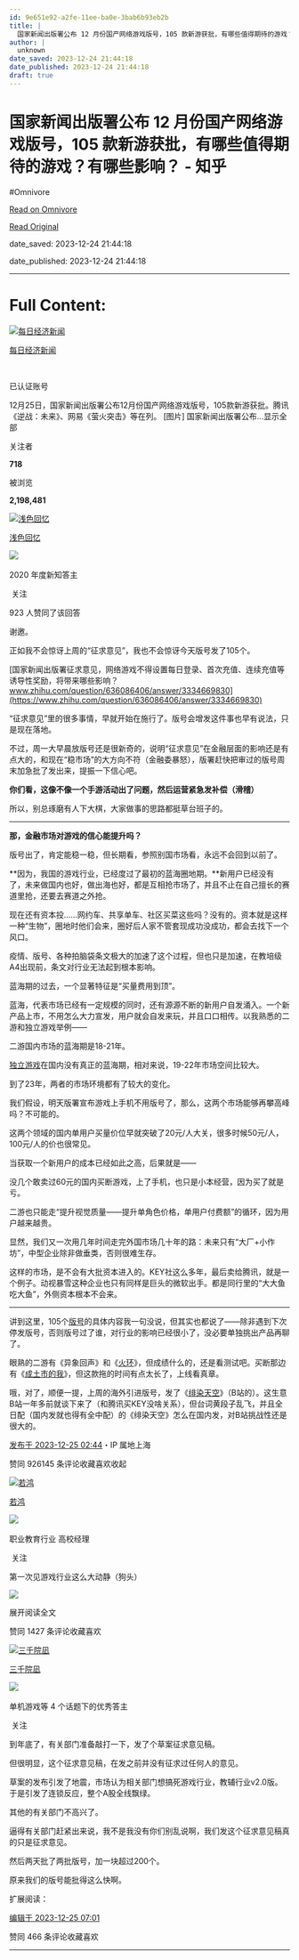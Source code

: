 ```yaml
---
id: 9e651e92-a2fe-11ee-ba0e-3bab6b93eb2b
title: |
  国家新闻出版署公布 12 月份国产网络游戏版号，105 款新游获批，有哪些值得期待的游戏？有哪些影响？ - 知乎
author: |
  unknown
date_saved: 2023-12-24 21:44:18
date_published: 2023-12-24 21:44:18
draft: true
---
```


# 国家新闻出版署公布 12 月份国产网络游戏版号，105 款新游获批，有哪些值得期待的游戏？有哪些影响？ - 知乎
#Omnivore

[Read on Omnivore](https://omnivore.app/me/12-105-18ca010a988)

[Read Original](https://www.zhihu.com/question/636468669/answer/3337565858)

date_saved: 2023-12-24 21:44:18

date_published: 2023-12-24 21:44:18

--- 

# Full Content: 

[![每日经济新闻](https://proxy-prod.omnivore-image-cache.app/0x0,sjmiZRbOYnBddSQqBteTQduoa1IM1CppnY-qIoGHpsIU/https://pic1.zhimg.com/v2-3c85f145c803f8c734e586243f171a50_l.jpg?source=1def8aca)](https://www.zhihu.com/org/mei-ri-jing-ji-xin-wen)

[每日经济新闻](https://www.zhihu.com/org/mei-ri-jing-ji-xin-wen)

[​](https://www.zhihu.com/question/48510028)

已认证账号

12月25日，国家新闻出版署公布12月份国产网络游戏版号，105款新游获批。腾讯《逆战：未来》、网易《萤火突击》等在列。 \[图片\] 国家新闻出版署公布…显示全部 ​

关注者

**718**

被浏览

**2,198,481**

[![浅色回忆](https://proxy-prod.omnivore-image-cache.app/0x0,sUQ17xzVdrrCN6Zbuf53x1xLzIU6dtDF0cL5N8dtdRDA/https://pica.zhimg.com/v2-dff9a8ec5e15ced5c31fd633e40eea4e_l.jpg?source=2c26e567)](https://www.zhihu.com/people/Yumemi-Hoshino)

[浅色回忆](https://www.zhihu.com/people/Yumemi-Hoshino)

[​](https://www.zhihu.com/question/510340037)​![](https://proxy-prod.omnivore-image-cache.app/0x0,sw6GxgIn7FP2MN8-dC1y3Ri48I4i6zbz1svDKn0TUvXQ/https://pic1.zhimg.com/v2-aa8a1823abfc46f14136f01d55224925.jpg?source=88ceefae)

2020 年度新知答主

​ 关注

923 人赞同了该回答

谢邀。

正如我不会惊讶上周的“征求意见”，我也不会惊讶今天版号发了105个。

[国家新闻出版署征求意见，网络游戏不得设置每日登录、首次充值、连续充值等诱导性奖励，将带来哪些影响？​www.zhihu.com/question/636086406/answer/3334669830](https://www.zhihu.com/question/636086406/answer/3334669830)

“征求意见”里的很多事情，早就开始在施行了。版号会增发这件事也早有说法，只是现在落地。

不过，周一大早晨放版号还是很新奇的，说明“征求意见”在金融层面的影响还是有点大的，和现在“稳市场”的大方向不符（金融委暴怒），版署赶快把审过的版号周末加急批了发出来，提振一下信心吧。

**你们看，这像不像一个手游活动出了问题，然后运营紧急发补偿（滑稽）**

所以，别总琢磨有人下大棋，大家做事的思路都挺草台班子的。

---

**那，金融市场对游戏的信心能提升吗？**

版号出了，肯定能稳一稳，但长期看，参照别国市场看，永远不会回到以前了。

**因为，我国的游戏行业，已经度过了最初的蓝海圈地期。**新用户已经没有了，未来做国内也好，做出海也好，都是互相抢市场了，并且不止在自己擅长的赛道里抢，还要去赛道之外抢。

现在还有资本投......网约车、共享单车、社区买菜这些吗？没有的。资本就是这样一种“生物”，圈地时他们会来，圈好后人家不管套现成功没成功，都会去找下一个风口。

疫情、版号、各种拍脑袋条文极大的加速了这个过程，但也只是加速，在教培级A4出现前，条文对行业无法起到根本影响。

蓝海期的过去，一个显著特征是“买量费用到顶”。

蓝海，代表市场已经有一定规模的同时，还有源源不断的新用户自发涌入。一个新产品上市，不用怎么大力宣发，用户就会自发来玩，并且口口相传。以我熟悉的二游和独立游戏举例——

二游国内市场的蓝海期是18-21年。

[独立游戏](https://www.zhihu.com/search?q=%E7%8B%AC%E7%AB%8B%E6%B8%B8%E6%88%8F&search%5Fsource=Entity&hybrid%5Fsearch%5Fsource=Entity&hybrid%5Fsearch%5Fextra=%7B%22sourceType%22%3A%22answer%22%2C%22sourceId%22%3A3337565858%7D)在国内没有真正的蓝海期，相对来说，19-22年市场空间比较大。

到了23年，两者的市场环境都有了较大的变化。

我们假设，明天版署宣布游戏上手机不用版号了，那么，这两个市场能够再攀高峰吗？不可能的。

这两个领域的国内单用户买量价位早就突破了20元/人大关，很多时候50元/人，100元/人的价也很常见。

当获取一个新用户的成本已经如此之高，后果就是——

没几个敢卖过60元的国内买断游戏，上了手机，也只是小本经营，因为买了就是亏。

二游也只能走“提升视觉质量——提升单角色价格，单用户付费额”的循环，因为用户越来越贵。

显然，我们又一次用几年时间走完外国市场几十年的路：未来只有“大厂+小作坊”，中型企业除非做垂类，否则很难生存。

这样的市场，是不会有大批资本进入的。KEY社这么多年，最后卖给腾讯，就是一个例子。动视暴雪这种企业也只有同样是巨头的微软出手。都是同行里的“大大鱼吃大鱼”，外侧资本根本不会来。

---

讲到这里，105个[版号](https://www.zhihu.com/search?q=%E7%89%88%E5%8F%B7&search%5Fsource=Entity&hybrid%5Fsearch%5Fsource=Entity&hybrid%5Fsearch%5Fextra=%7B%22sourceType%22%3A%22answer%22%2C%22sourceId%22%3A3337565858%7D)的具体内容我一句没说，但其实也都说了——除非遇到下次停发版号，否则版号过了谁，对行业的影响已经很小了，没必要单独挑出产品再聊了。

眼熟的二游有《异象回声》和《[火环](https://www.zhihu.com/search?q=%E7%81%AB%E7%8E%AF&search%5Fsource=Entity&hybrid%5Fsearch%5Fsource=Entity&hybrid%5Fsearch%5Fextra=%7B%22sourceType%22%3A%22answer%22%2C%22sourceId%22%3A3337565858%7D)》，但成绩什么的，还是看测试吧。买断那边有《[成土市的我](https://www.zhihu.com/search?q=%E6%88%90%E5%9C%9F%E5%B8%82%E7%9A%84%E6%88%91&search%5Fsource=Entity&hybrid%5Fsearch%5Fsource=Entity&hybrid%5Fsearch%5Fextra=%7B%22sourceType%22%3A%22answer%22%2C%22sourceId%22%3A3337565858%7D)》，但这款拖的时间有点太长了，上线看真章。

哦，对了，顺便一提，上周的海外引进版号，发了《[绯染天空](https://www.zhihu.com/search?q=%E7%BB%AF%E6%9F%93%E5%A4%A9%E7%A9%BA&search%5Fsource=Entity&hybrid%5Fsearch%5Fsource=Entity&hybrid%5Fsearch%5Fextra=%7B%22sourceType%22%3A%22answer%22%2C%22sourceId%22%3A3337565858%7D)》（B站的）。这生意B站一年多前就谈下来了（和腾讯买KEY没啥关系），但台词黄段子乱飞，并且全日配（国内发就也得有全中配）的《绯染天空》怎么在国内发，对B站挑战性还是很大的。

[发布于 2023-12-25 02:44](https://www.zhihu.com/question/636468669/answer/3337565858)・IP 属地上海

​赞同 926​​145 条评论​收藏​喜欢收起​

[![若鸿](https://proxy-prod.omnivore-image-cache.app/0x0,szqVRw-Z5349VViy617tQ-7mR0viG_JYJKWzH1knZ15s/https://pica.zhimg.com/v2-58670fa7077e933d59035c7f78055feb_l.jpg?source=1def8aca)](https://www.zhihu.com/people/yi-shi-yi-shi-jie)

[若鸿](https://www.zhihu.com/people/yi-shi-yi-shi-jie)

[​](https://www.zhihu.com/question/48510028)​![](https://proxy-prod.omnivore-image-cache.app/0x0,sRpP1H2oa_TfsDLpATwsIt6ipVLRN7HlUZGTch2Ee4JQ/https://picx.zhimg.com/v2-4812630bc27d642f7cafcd6cdeca3d7a.jpg?source=88ceefae)

职业教育行业 高校经理

​ 关注

第一次见游戏行业这么大动静（狗头）

![](https://proxy-prod.omnivore-image-cache.app/800x917,sTUc5ERFeJ1FVe-vxqsi3SDdAfFtoqsTw5EEb4BldZuY/https://pic1.zhimg.com/50/v2-ce07c9a4e2fcd0b661e51bc0a586a8b9_720w.jpg?source=1def8aca)

展开阅读全文​

​赞同 142​​7 条评论​收藏​喜欢

[![三千院凪](https://proxy-prod.omnivore-image-cache.app/0x0,s-6TGyZ0-SLPXgEx3KGeW4ZAoCXllbwfFstVxKMBE_OU/https://pic1.zhimg.com/v2-c7c2b9f3ef9010a481145555647a694c_l.jpg?source=1def8aca)](https://www.zhihu.com/people/san-qian-yuan-ci-49)

[三千院凪](https://www.zhihu.com/people/san-qian-yuan-ci-49)

[​](https://www.zhihu.com/question/48509984)​![](https://proxy-prod.omnivore-image-cache.app/0x0,sEQaOWrSM4sYxMszrQ6lhsM51WgM5AvlqxCkeG6GJZz4/https://pic1.zhimg.com/v2-4812630bc27d642f7cafcd6cdeca3d7a.jpg?source=88ceefae)

单机游戏等 4 个话题下的优秀答主

​ 关注

到年底了，有关部门准备敲打一下，发了个草案征求意见稿。

但很明显，这个征求意见稿，在发之前并没有征求过任何人的意见。

草案的发布引发了地震，市场认为相关部门想搞死游戏行业，教辅行业v2.0版。于是引发了连锁反应，整个A股全线飘绿。

其他的有关部门不高兴了。

逼得有关部门赶紧出来说，我不是我没有你们别乱说啊，我们发这个征求意见稿真的只是征求意见。

然后两天批了两批版号，加一块超过200个。

原来我们的版号能批得这么快啊。

扩展阅读：

[](https://www.zhihu.com/question/589964007)

[编辑于 2023-12-25 07:01](https://www.zhihu.com/question/636468669/answer/3337865758)

​赞同 46​​6 条评论​收藏​喜欢

---

